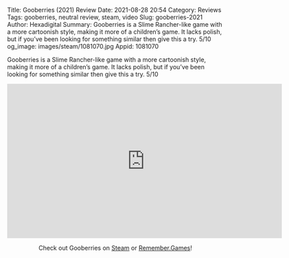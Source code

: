 Title: Gooberries (2021) Review
Date: 2021-08-28 20:54
Category: Reviews
Tags: gooberries, neutral review, steam, video
Slug: gooberries-2021
Author: Hexadigital
Summary: Gooberries is a Slime Rancher-like game with a more cartoonish style, making it more of a children’s game. It lacks polish, but if you’ve been looking for something similar then give this a try. 5/10
og_image: images/steam/1081070.jpg
Appid: 1081070

Gooberries is a Slime Rancher-like game with a more cartoonish style, making it more of a children’s game. It lacks polish, but if you’ve been looking for something similar then give this a try. 5/10

<center><iframe src="https://www.youtube.com/embed/UyKpRiCOiIc?feature=oembed" allow="accelerometer; autoplay; encrypted-media; gyroscope; picture-in-picture" width="640" height="360" frameborder="0"></iframe>

Check out Gooberries on [Steam](https://store.steampowered.com/app/1081070/?curator_clanid=34633900) or [Remember.Games](https://remember.games/game/1208/)!</center>